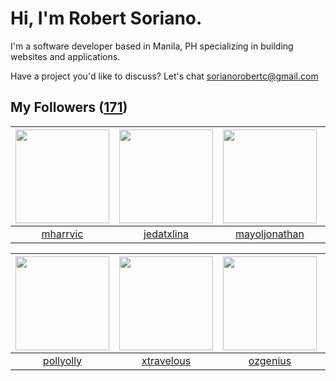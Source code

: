 # Hi, I'm Robert Soriano.
I'm a software developer based in Manila, PH specializing in building websites and applications.

Have a project you'd like to discuss?
Let's chat <a href="mailto:=sorianorobertc@gmail.com?Subject=Hello" target="_top">sorianorobertc@gmail.com</a>

## My Followers ([171](https://github.com/sorxrob?tab=followers))

| <img src="https://avatars0.githubusercontent.com/u/15852818?v=4" width="150" height="150" /> | <img src="https://avatars2.githubusercontent.com/u/26496957?v=4" width="150" height="150" /> | <img src="https://avatars2.githubusercontent.com/u/23137338?v=4" width="150" height="150" /> | <img src="https://avatars1.githubusercontent.com/u/5066436?v=4" width="150" height="150" /> |
| :------------------------------------------------------------------------------------------: | :------------------------------------------------------------------------------------------: | :------------------------------------------------------------------------------------------: | :-----------------------------------------------------------------------------------------: |
|                            [mharrvic](https://github.com/mharrvic)                           |                          [jedatxlina](https://github.com/jedatxlina)                         |                       [mayoljonathan](https://github.com/mayoljonathan)                      |                         [Barathwaja](https://github.com/Barathwaja)                         |

| <img src="https://avatars2.githubusercontent.com/u/16040674?v=4" width="150" height="150" /> | <img src="https://avatars1.githubusercontent.com/u/35068168?v=4" width="150" height="150" /> | <img src="https://avatars1.githubusercontent.com/u/25356049?v=4" width="150" height="150" /> | <img src="https://avatars3.githubusercontent.com/u/12383428?v=4" width="150" height="150" /> |
| :------------------------------------------------------------------------------------------: | :------------------------------------------------------------------------------------------: | :------------------------------------------------------------------------------------------: | :------------------------------------------------------------------------------------------: |
|                           [pollyolly](https://github.com/pollyolly)                          |                          [xtravelous](https://github.com/xtravelous)                         |                            [ozgenius](https://github.com/ozgenius)                           |                           [Daviers01](https://github.com/Daviers01)                          |
